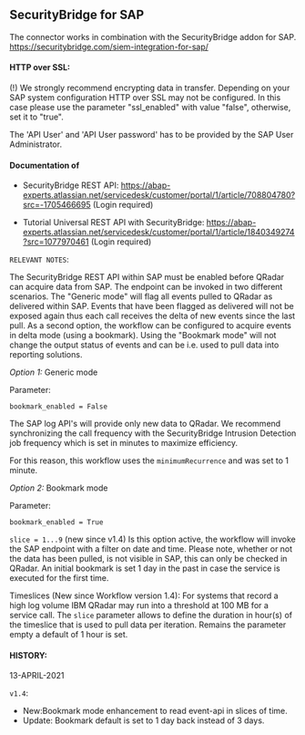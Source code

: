 ## SecurityBridge for SAP
The connector works in combination with the SecurityBridge addon for SAP.
https://securitybridge.com/siem-integration-for-sap/

#### HTTP over SSL:
(!) We strongly recommend encrypting data in transfer.
Depending on your SAP system configuration HTTP over SSL may not be configured. In this case please use the parameter "ssl_enabled"
with value "false", otherwise, set it to "true".

The 'API User' and 'API User password' has to be provided by the SAP User Administrator.

#### Documentation of 
- SecurityBridge REST API: https://abap-experts.atlassian.net/servicedesk/customer/portal/1/article/708804780?src=-1705466695 (Login required)

- Tutorial Universal REST API with SecurityBridge: https://abap-experts.atlassian.net/servicedesk/customer/portal/1/article/1840349274?src=1077970461 (Login required)


```RELEVANT NOTES```:

The SecurityBridge REST API within SAP must be enabled before QRadar can acquire data from SAP. The endpoint can be invoked in two different scenarios. The "Generic mode" will flag all events pulled to QRadar as delivered within SAP. Events that have been flagged as delivered will not be exposed again thus each call receives the delta of new events since the last pull. As a second option, the workflow can be configured to acquire events in delta mode (using a bookmark). Using the "Bookmark mode" will not change the output status of events and can be i.e. used to pull data into reporting solutions.


_Option 1:_ Generic mode

Parameter: 

```bookmark_enabled = False```

The SAP log API's will provide only new data to QRadar. We recommend synchronizing the call frequency with the SecurityBridge Intrusion Detection job frequency which is set in minutes to maximize efficiency.

For this reason, this workflow uses the `minimumRecurrence` and was set to 1 minute.


_Option 2:_ Bookmark mode

Parameter: 

```bookmark_enabled = True```

```slice = 1...9``` (new since v1.4)
Is this option active, the workflow will invoke the SAP endpoint with a filter on date and time. Please note, whether or not the data has been pulled, is not visible in SAP, this can only be checked in QRadar. An initial bookmark is set 1 day in the past in case the service is executed for the first time. 

Timeslices (New since Workflow version 1.4): For systems that record a high log volume IBM QRadar may run into a threshold at 100 MB for a service call. The ```slice``` parameter allows to define the duration in hour(s) of the timeslice that is used to pull data per iteration. Remains the parameter empty a default of 1 hour is set. 


#### HISTORY:
13-APRIL-2021

```v1.4```: 
- New:Bookmark mode enhancement to read event-api in slices of time. 
- Update: Bookmark default is set to 1 day back instead of 3 days. 